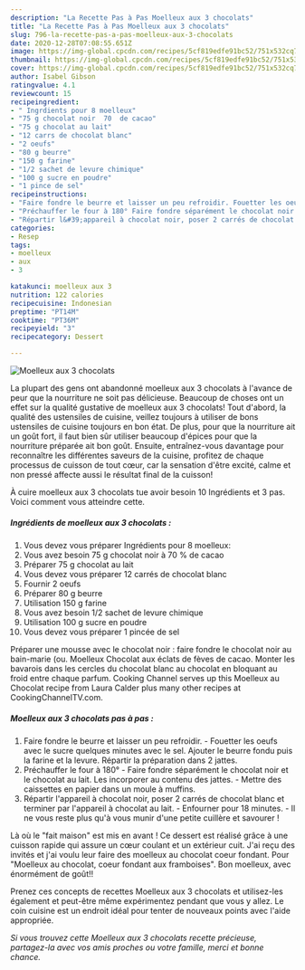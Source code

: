 ```yaml
---
description: "La Recette Pas à Pas Moelleux aux 3 chocolats"
title: "La Recette Pas à Pas Moelleux aux 3 chocolats"
slug: 796-la-recette-pas-a-pas-moelleux-aux-3-chocolats
date: 2020-12-28T07:08:55.651Z
image: https://img-global.cpcdn.com/recipes/5cf819edfe91bc52/751x532cq70/moelleux-aux-3-chocolats-photo-principale-de-la-recette.jpg
thumbnail: https://img-global.cpcdn.com/recipes/5cf819edfe91bc52/751x532cq70/moelleux-aux-3-chocolats-photo-principale-de-la-recette.jpg
cover: https://img-global.cpcdn.com/recipes/5cf819edfe91bc52/751x532cq70/moelleux-aux-3-chocolats-photo-principale-de-la-recette.jpg
author: Isabel Gibson
ratingvalue: 4.1
reviewcount: 15
recipeingredient:
- " Ingrdients pour 8 moelleux"
- "75 g chocolat noir  70  de cacao"
- "75 g chocolat au lait"
- "12 carrs de chocolat blanc"
- "2 oeufs"
- "80 g beurre"
- "150 g farine"
- "1/2 sachet de levure chimique"
- "100 g sucre en poudre"
- "1 pince de sel"
recipeinstructions:
- "Faire fondre le beurre et laisser un peu refroidir. Fouetter les oeufs avec le sucre quelques minutes avec le sel. Ajouter le beurre fondu puis la farine et la levure. Répartir la préparation dans 2 jattes."
- "Préchauffer le four à 180° Faire fondre séparément le chocolat noir et le chocolat au lait. Les incorporer au contenu des jattes. Mettre des caissettes en papier dans un moule à muffins."
- "Répartir l&#39;appareil à chocolat noir, poser 2 carrés de chocolat blanc et terminer par l&#39;appareil à chocolat au lait. Enfourner pour 18 minutes. Il ne vous reste plus qu&#39;à vous munir d&#39;une petite cuillère et savourer !"
categories:
- Resep
tags:
- moelleux
- aux
- 3

katakunci: moelleux aux 3 
nutrition: 122 calories
recipecuisine: Indonesian
preptime: "PT14M"
cooktime: "PT36M"
recipeyield: "3"
recipecategory: Dessert

---
```



![Moelleux aux 3 chocolats](https://img-global.cpcdn.com/recipes/5cf819edfe91bc52/751x532cq70/moelleux-aux-3-chocolats-photo-principale-de-la-recette.jpg)

La plupart des gens ont abandonné moelleux aux 3 chocolats à l'avance de peur que la nourriture ne soit pas délicieuse. Beaucoup de choses ont un effet sur la qualité gustative de moelleux aux 3 chocolats! Tout d'abord, la qualité des ustensiles de cuisine, veillez toujours à utiliser de bons ustensiles de cuisine toujours en bon état. De plus, pour que la nourriture ait un goût fort, il faut bien sûr utiliser beaucoup d'épices pour que la nourriture préparée ait bon goût. Ensuite, entraînez-vous davantage pour reconnaître les différentes saveurs de la cuisine, profitez de chaque processus de cuisson de tout cœur, car la sensation d'être excité, calme et non pressé affecte aussi le résultat final de la cuisson!

<!--inarticleads1-->

À cuire moelleux aux 3 chocolats tue avoir besoin 10 Ingrédients et 3 pas. Voici comment vous atteindre cette.

##### Ingrédients de moelleux aux 3 chocolats :

1. Vous devez vous préparer  Ingrédients pour 8 moelleux:
1. Vous avez besoin 75 g chocolat noir à 70 % de cacao
1. Préparer 75 g chocolat au lait
1. Vous devez vous préparer 12 carrés de chocolat blanc
1. Fournir 2 oeufs
1. Préparer 80 g beurre
1. Utilisation 150 g farine
1. Vous avez besoin 1/2 sachet de levure chimique
1. Utilisation 100 g sucre en poudre
1. Vous devez vous préparer 1 pincée de sel


Préparer une mousse avec le chocolat noir : faire fondre le chocolat noir au bain-marie (ou. Moelleux Chocolat aux éclats de fèves de cacao. Monter les bavarois dans les cercles du chocolat blanc au chocolat en bloquant au froid entre chaque parfum. Cooking Channel serves up this Moelleux au Chocolat recipe from Laura Calder plus many other recipes at CookingChannelTV.com. 

<!--inarticleads2-->

##### Moelleux aux 3 chocolats pas à pas :

1. Faire fondre le beurre et laisser un peu refroidir. - Fouetter les oeufs avec le sucre quelques minutes avec le sel. Ajouter le beurre fondu puis la farine et la levure. Répartir la préparation dans 2 jattes.
1. Préchauffer le four à 180° - Faire fondre séparément le chocolat noir et le chocolat au lait. Les incorporer au contenu des jattes. - Mettre des caissettes en papier dans un moule à muffins.
1. Répartir l&#39;appareil à chocolat noir, poser 2 carrés de chocolat blanc et terminer par l&#39;appareil à chocolat au lait. - Enfourner pour 18 minutes. - Il ne vous reste plus qu&#39;à vous munir d&#39;une petite cuillère et savourer !


Là où le &#34;fait maison&#34; est mis en avant ! Ce dessert est réalisé grâce à une cuisson rapide qui assure un cœur coulant et un extérieur cuit. J&#39;ai reçu des invités et j&#39;ai voulu leur faire des moelleux au chocolat coeur fondant. Pour &#34;Moelleux au chocolat, coeur fondant aux framboises&#34;. Bon moelleux, avec énormément de goût!! 

<!--inarticleads1-->

<p>
Prenez ces concepts de recettes Moelleux aux 3 chocolats et utilisez-les également et peut-être même expérimentez pendant que vous y allez. Le coin cuisine est un endroit idéal pour tenter de nouveaux points avec l'aide appropriée.
</p>

<p>
<i>Si vous trouvez cette Moelleux aux 3 chocolats recette précieuse, partagez-la avec vos amis proches ou votre famille, merci et bonne chance.</i>
</p>
